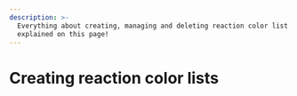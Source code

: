 ```yaml
---
description: >-
  Everything about creating, managing and deleting reaction color list is
  explained on this page!
---
```


# Creating reaction color lists

